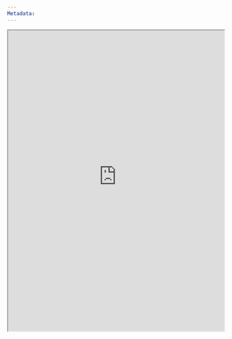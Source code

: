```yaml
---
Metadata: 
---
```



<iframe
    height = 700
    width = 100%
    padding = 0 0
    margins = 0 0
    src="https://www.fraternityofshadows.com/"></iframe>